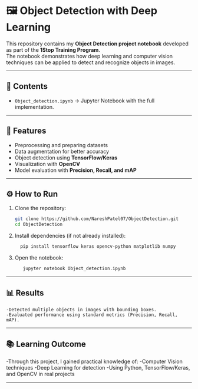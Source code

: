 # 🖼️ Object Detection with Deep Learning  

This repository contains my **Object Detection project notebook** developed as part of the **1Stop Training Program**.  
The notebook demonstrates how deep learning and computer vision techniques can be applied to detect and recognize objects in images.  

---

## 📌 Contents  
- `Object_detection.ipynb` → Jupyter Notebook with the full implementation.  

---

## 🚀 Features  
- Preprocessing and preparing datasets  
- Data augmentation for better accuracy  
- Object detection using **TensorFlow/Keras**  
- Visualization with **OpenCV**  
- Model evaluation with **Precision, Recall, and mAP**  

---

## ⚙️ How to Run  

1. Clone the repository:  
   ```bash
   git clone https://github.com/NareshPatel07/ObjectDetection.git
   cd ObjectDetection


2. Install dependencies (if not already installed):

    ```bash
      pip install tensorflow keras opencv-python matplotlib numpy


3. Open the notebook:
   ```bash
      jupyter notebook Object_detection.ipynb
---

## 📊 Results

    -Detected multiple objects in images with bounding boxes.
    -Evaluated performance using standard metrics (Precision, Recall, mAP).
---

## 📚 Learning Outcome
  
   -Through this project, I gained practical knowledge of:
   -Computer Vision techniques
   -Deep Learning for detection
   -Using Python, TensorFlow/Keras, and OpenCV in real projects
   
---
